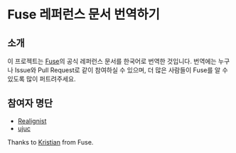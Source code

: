 # Fuse 레퍼런스 문서 번역하기

## 소개

이 프로젝트는 [Fuse](http://fusetools.com)의 공식 레퍼런스 문서를 한국어로 번역한 것입니다.
번역에는 누구나 Issue와 Pull Request로 같이 참여하실 수 있으며, 더 많은 사람들이 Fuse를 알 수 있도록 많이 퍼트려주세요.

## 참여자 명단

* [Realignist](http://github.com/realignist)
* [ujuc](http://github.com/ujuc)


Thanks to [Kristian](http://github.com/kristianhasselknippe) from Fuse.